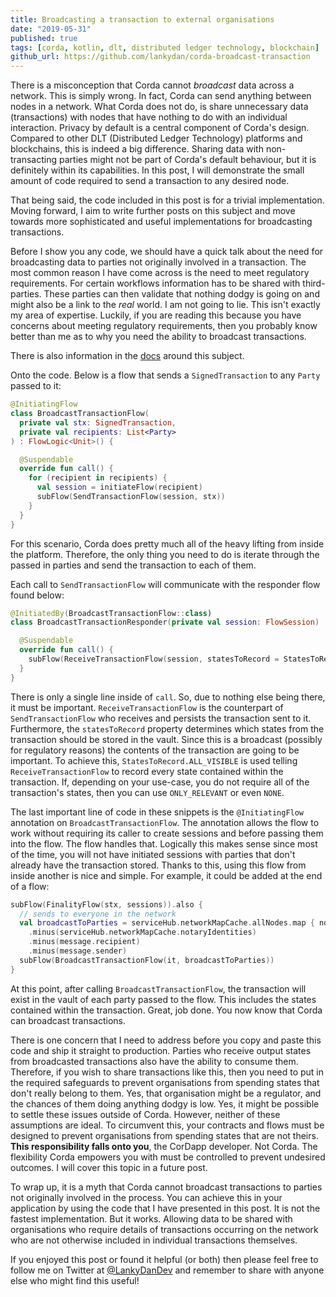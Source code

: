 ```yaml
---
title: Broadcasting a transaction to external organisations
date: "2019-05-31"
published: true
tags: [corda, kotlin, dlt, distributed ledger technology, blockchain]
github_url: https://github.com/lankydan/corda-broadcast-transaction
---
```


There is a misconception that Corda cannot _broadcast_ data across a network. This is simply wrong. In fact, Corda can send anything between nodes in a network. What Corda does not do, is share unnecessary data (transactions) with nodes that have nothing to do with an individual interaction. Privacy by default is a central component of Corda's design. Compared to other DLT (Distributed Ledger Technology) platforms and blockchains, this is indeed a big difference. Sharing data with non-transacting parties might not be part of Corda's default behaviour, but it is definitely within its capabilities. In this post, I will demonstrate the small amount of code required to send a transaction to any desired node.

That being said, the code included in this post is for a trivial implementation. Moving forward, I aim to write further posts on this subject and move towards more sophisticated and useful implementations for broadcasting transactions.

Before I show you any code, we should have a quick talk about the need for broadcasting data to parties not originally involved in a transaction. The most common reason I have come across is the need to meet regulatory requirements. For certain workflows information has to be shared with third-parties. These parties can then validate that nothing dodgy is going on and might also be a link to the _real_ world. I am not going to lie. This isn't exactly my area of expertise. Luckily, if you are reading this because you have concerns about meeting regulatory requirements, then you probably know better than me as to why you need the ability to broadcast transactions.

There is also information in the [docs](https://docs.corda.net/tutorial-observer-nodes.html) around this subject.

Onto the code. Below is a flow that sends a `SignedTransaction` to any `Party` passed to it:

```kotlin
@InitiatingFlow
class BroadcastTransactionFlow(
  private val stx: SignedTransaction,
  private val recipients: List<Party>
) : FlowLogic<Unit>() {

  @Suspendable
  override fun call() {
    for (recipient in recipients) {
      val session = initiateFlow(recipient)
      subFlow(SendTransactionFlow(session, stx))
    }
  }
}
```

For this scenario, Corda does pretty much all of the heavy lifting from inside the platform. Therefore, the only thing you need to do is iterate through the passed in parties and send the transaction to each of them.

Each call to `SendTransactionFlow` will communicate with the responder flow found below:

```kotlin
@InitiatedBy(BroadcastTransactionFlow::class)
class BroadcastTransactionResponder(private val session: FlowSession) : FlowLogic<Unit>() {

  @Suspendable
  override fun call() {
    subFlow(ReceiveTransactionFlow(session, statesToRecord = StatesToRecord.ALL_VISIBLE))
  }
}
```

There is only a single line inside of `call`. So, due to nothing else being there, it must be important. `ReceiveTransactionFlow` is the counterpart of `SendTransactionFlow` who receives and persists the transaction sent to it. Furthermore, the `statesToRecord` property determines which states from the transaction should be stored in the vault. Since this is a broadcast (possibly for regulatory reasons) the contents of the transaction are going to be important. To achieve this, `StatesToRecord.ALL_VISIBLE` is used telling `ReceiveTransactionFlow` to record every state contained within the transaction. If, depending on your use-case, you do not require all of the transaction's states, then you can use `ONLY_RELEVANT` or even `NONE`.

The last important line of code in these snippets is the `@InitiatingFlow` annotation on `BroadcastTransactionFlow`. The annotation allows the flow to work without requiring its caller to create sessions and before passing them into the flow. The flow handles that. Logically this makes sense since most of the time, you will not have initiated sessions with parties that don't already have the transaction stored. Thanks to this, using this flow from inside another is nice and simple. For example, it could be added at the end of a flow:

```kotlin
subFlow(FinalityFlow(stx, sessions)).also {
  // sends to everyone in the network
  val broadcastToParties = serviceHub.networkMapCache.allNodes.map { node -> node.legalIdentities.first() }
    .minus(serviceHub.networkMapCache.notaryIdentities)
    .minus(message.recipient)
    .minus(message.sender)
  subFlow(BroadcastTransactionFlow(it, broadcastToParties))
}
```

At this point, after calling `BroadcastTransactionFlow`, the transaction will exist in the vault of each party passed to the flow. This includes the states contained within the transaction. Great, job done. You now know that Corda can broadcast transactions.

There is one concern that I need to address before you copy and paste this code and ship it straight to production. Parties who receive output states from broadcasted transactions also have the ability to consume them. Therefore, if you wish to share transactions like this, then you need to put in the required safeguards to prevent organisations from spending states that don't really belong to them. Yes, that organisation might be a regulator, and the chances of them doing anything dodgy is low. Yes, it might be possible to settle these issues outside of Corda. However, neither of these assumptions are ideal. To circumvent this, your contracts and flows must be designed to prevent organisations from spending states that are not theirs. __This responsibility falls onto you__, the CorDapp developer. Not Corda. The flexibility Corda empowers you with must be controlled to prevent undesired outcomes. I will cover this topic in a future post.

To wrap up, it is a myth that Corda cannot broadcast transactions to parties not originally involved in the process. You can achieve this in your application by using the code that I have presented in this post. It is not the fastest implementation. But it works. Allowing data to be shared with organisations who require details of transactions occurring on the network who are not otherwise included in individual transactions themselves.

If you enjoyed this post or found it helpful (or both) then please feel free to follow me on Twitter at [@LankyDanDev](https://twitter.com/LankyDanDev) and remember to share with anyone else who might find this useful!